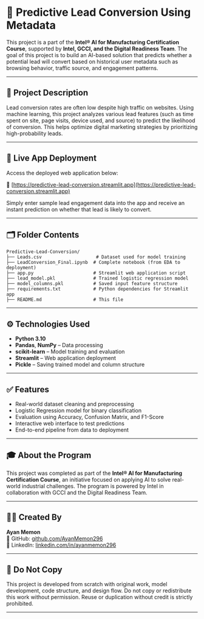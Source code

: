 # 🧠 Predictive Lead Conversion Using Metadata

This project is a part of the **Intel® AI for Manufacturing Certification Course**, supported by **Intel, GCCI, and the Digital Readiness Team**. The goal of this project is to build an AI-based solution that predicts whether a potential lead will convert based on historical user metadata such as browsing behavior, traffic source, and engagement patterns.

---

## 📌 Project Description

Lead conversion rates are often low despite high traffic on websites. Using machine learning, this project analyzes various lead features (such as time spent on site, page visits, device used, and source) to predict the likelihood of conversion. This helps optimize digital marketing strategies by prioritizing high-probability leads.

---

## 🚀 Live App Deployment

Access the deployed web application below:

🔗 [https://predictive-lead-conversion.streamlit.app](https://predictive-lead-conversion.streamlit.app)

Simply enter sample lead engagement data into the app and receive an instant prediction on whether that lead is likely to convert.

---

## 🗂️ Folder Contents

```plaintext
Predictive-Lead-Conversion/
├── Leads.csv                    # Dataset used for model training
├── LeadConversion_Final.ipynb  # Complete notebook (from EDA to deployment)
├── app.py                      # Streamlit web application script
├── lead_model.pkl              # Trained logistic regression model
├── model_columns.pkl           # Saved input feature structure
├── requirements.txt            # Python dependencies for Streamlit app
├── README.md                   # This file
````

---

## ⚙️ Technologies Used

* **Python 3.10**
* **Pandas**, **NumPy** – Data processing
* **scikit-learn** – Model training and evaluation
* **Streamlit** – Web application deployment
* **Pickle** – Saving trained model and column structure

---

## ✅ Features

* Real-world dataset cleaning and preprocessing
* Logistic Regression model for binary classification
* Evaluation using Accuracy, Confusion Matrix, and F1-Score
* Interactive web interface to test predictions
* End-to-end pipeline from data to deployment

---

## 🎓 About the Program

This project was completed as part of the **Intel® AI for Manufacturing Certification Course**, an initiative focused on applying AI to solve real-world industrial challenges. The program is powered by Intel in collaboration with GCCI and the Digital Readiness Team.

---

## 👨‍💻 Created By

**Ayan Memon**  
🔗 GitHub: [github.com/AyanMemon296](https://github.com/AyanMemon296)  
🔗 LinkedIn: [linkedin.com/in/ayanmemon296](https://linkedin.com/in/ayanmemon296)  

---

## 🚫 Do Not Copy

This project is developed from scratch with original work, model development, code structure, and design flow. Do not copy or redistribute this work without permission. Reuse or duplication without credit is strictly prohibited.

---
